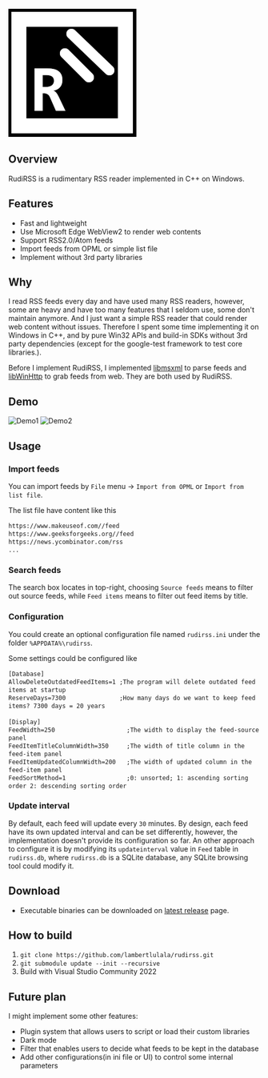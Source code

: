 
![Header](./logo.png)

## Overview

RudiRSS is a rudimentary RSS reader implemented in C++ on Windows.

## Features

- Fast and lightweight
- Use Microsoft Edge WebView2 to render web contents
- Support RSS2.0/Atom feeds
- Import feeds from OPML or simple list file
- Implement without 3rd party libraries

## Why

I read RSS feeds every day and have used many RSS readers, however, some are heavy and have too many features that I seldom use, some don't maintain anymore. And I just want a simple RSS reader that could render web content without issues. Therefore I spent some time implementing it on Windows in C++, and by pure Win32 APIs and build-in SDKs without 3rd party dependencies (except for the google-test framework to test core libraries.).

Before I implement RudiRSS, I implemented [libmsxml](https://github.com/lambertlulala/libmsxml) to parse feeds and [libWinHttp](https://github.com/lambertlulala/libWinHttp) to grab feeds from web. They are both used by RudiRSS.

## Demo

![Demo1](https://github.com/lambertlulala/rudirss/assets/76695321/406a1566-bfad-4fd2-bf27-0414870d43a9)
![Demo2](https://github.com/lambertlulala/rudirss/assets/76695321/4e06698f-29a8-4d37-960d-28ef77f1dbb1)

## Usage

### Import feeds
You can import feeds by `File` menu -> `Import from OPML` or `Import from list file`.

The list file have content like this
```
https://www.makeuseof.com//feed
https://www.geeksforgeeks.org//feed
https://news.ycombinator.com/rss
...
```

### Search feeds
The search box locates in top-right, choosing `Source feeds` means to filter out source feeds, while `Feed items` means to filter out feed items by title.

### Configuration

You could create an optional configuration file named `rudirss.ini` under the folder `%APPDATA%\rudirss`.

Some settings could be configured like
```
[Database]
AllowDeleteOutdatedFeedItems=1 ;The program will delete outdated feed items at startup
ReserveDays=7300               ;How many days do we want to keep feed items? 7300 days = 20 years

[Display]
FeedWidth=250                    ;The width to display the feed-source panel
FeedItemTitleColumnWidth=350     ;The width of title column in the feed-item panel
FeedItemUpdatedColumnWidth=200   ;The width of updated column in the feed-item panel
FeedSortMethod=1                 ;0: unsorted; 1: ascending sorting order 2: descending sorting order
```

### Update interval
By default, each feed will update every `30` minutes. By design, each feed have its own updated interval and can be set differently, however, the implementation doesn't provide its configuration so far. An other approach to configure it is by modifying its `updateinterval` value in `Feed` table in `rudirss.db`, where `rudirss.db` is a SQLite database, any SQLite browsing tool could modify it.

## Download
- Executable binaries can be downloaded on [latest release](https://github.com/lambertlulala/rudirss/releases/latest) page.

## How to build
1. `git clone https://github.com/lambertlulala/rudirss.git`
2. `git submodule update --init --recursive`
3. Build with Visual Studio Community 2022

## Future plan
I might implement some other features:
- Plugin system that allows users to script or load their custom libraries
- Dark mode
- Filter that enables users to decide what feeds to be kept in the database
- Add other configurations(in ini file or UI) to control some internal parameters
